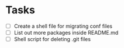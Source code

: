 
# Tasks

- [ ] Create a shell file for migrating conf files 
- [ ] List out more packages inside README.md
- [ ] Shell script for deleting .git files
